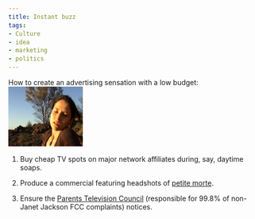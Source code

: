 ```yaml
---
title: Instant buzz
tags:
- Culture
- idea
- marketing
- politics
---
```


How to create an advertising sensation with a low budget:
![Beautiful Agony][1]


   [1]: k0116.jpg



  1. Buy cheap TV spots on major network affiliates during, say, daytime soaps.


  2. Produce a commercial featuring headshots of [petite morte][2].


  3. Ensure the [Parents Television Council][3] (responsible for 99.8% of non-Janet Jackson FCC complaints) notices.

   [2]: http://beautifulagony.com/
   [3]: http://www.parentstv.org/

